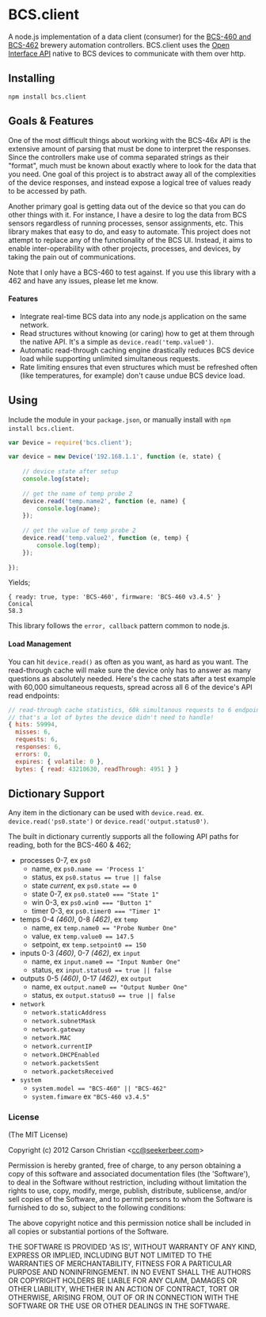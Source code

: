 # BCS.client

A node.js implementation of a data client (consumer) for the [BCS-460 and BCS-462][ecc] brewery automation controllers. BCS.client uses the [Open Interface API][api] native to BCS devices to communicate with them over http.

## Installing

`npm install bcs.client`

## Goals & Features

One of the most difficult things about working with the BCS-46x API is the extensive amount of parsing that must be done to interpret the responses. Since the controllers make use of comma separated strings as their "format", much must be known about exactly where to look for the data that you need. One goal of this project is to abstract away all of the complexities of the device responses, and instead expose a logical tree of values ready to be accessed by path.

Another primary goal is getting data out of the device so that you can do other things with it. For instance, I have a desire to log the data from BCS sensors regardless of running processes, sensor assignments, etc. This library makes that easy to do, and easy to automate. This project does not attempt to replace any of the functionality of the BCS UI. Instead, it aims to enable inter-operability with other projects, processes, and devices, by taking the pain out of communications.

Note that I only have a BCS-460 to test against. If you use this library with a 462 and have any issues, please let me know.

#### Features

* Integrate real-time BCS data into any node.js application on the same network.
* Read structures without knowing (or caring) how to get at them through the native API. It's a simple as `device.read('temp.value0')`.
* Automatic read-through caching engine drastically reduces BCS device load while supporting unlimited simultaneous requests.
* Rate limiting ensures that even structures which must be refreshed often (like temperatures, for example) don't cause undue BCS device load.

## Using

Include the module in your `package.json`, or manually install with `npm install bcs.client`.

````javascript
var Device = require('bcs.client');

var device = new Device('192.168.1.1', function (e, state) {
	
	// device state after setup
	console.log(state);
	
	// get the name of temp probe 2
	device.read('temp.name2', function (e, name) {
		console.log(name);
	});
	
	// get the value of temp probe 2
	device.read('temp.value2', function (e, temp) {
		console.log(temp);
	});
	
});
````

Yields;

	{ ready: true, type: 'BCS-460', firmware: 'BCS-460 v3.4.5' }
	Conical
	58.3

This library follows the `error, callback` pattern common to node.js.

#### Load Management

You can hit `device.read()` as often as you want, as hard as you want. The read-through cache will make sure the device only has to answer as many questions as absolutely needed. Here's the cache stats after a test example with 60,000 simultaneous requests, spread across all 6 of the device's API read endpoints:

````javascript
// read-through cache statistics, 60k simultanous requests to 6 endpoints.
// that's a lot of bytes the device didn't need to handle!
{ hits: 59994,
  misses: 6,
  requests: 6,
  responses: 6,
  errors: 0,
  expires: { volatile: 0 },
  bytes: { read: 43210630, readThrough: 4951 } }
````

## Dictionary Support

Any item in the dictionary can be used with `device.read`. ex. `device.read('ps0.state')` or `device.read('output.status0')`.

The built in dictionary currently supports all the following API paths for reading, both for the BCS-460 & 462;

* processes 0-7, ex `ps0`
	* name, ex `ps0.name == 'Process 1'`
	* status, ex `ps0.status == true || false`
	* state *current*, ex `ps0.state == 0`
	* state 0-7, ex `ps0.state0 === "State 1"`
	* win 0-3, ex `ps0.win0 === "Button 1"`
	* timer 0-3, ex `ps0.timer0 === "Timer 1"`
* temps 0-4 *(460)*, 0-8 *(462)*, ex `temp`
	* name, ex `temp.name0 == "Probe Number One"`
	* value, ex `temp.value0 == 147.5`
	* setpoint, ex `temp.setpoint0 == 150`
* inputs 0-3 *(460)*, 0-7 *(462)*, ex `input`
	* name, ex `input.name0 == "Input Number One"`
	* status, ex `input.status0 == true || false`
* outputs 0-5 *(460)*, 0-17 *(462)*, ex `output`
	* name, ex `output.name0 == "Output Number One"`
	* status, ex `output.status0 == true || false`
* `network`
	* `network.staticAddress`
	* `network.subnetMask`
	* `network.gateway`
	* `network.MAC`
	* `network.currentIP`
	* `network.DHCPEnabled`
	* `network.packetsSent`
	* `network.packetsReceived`
* `system`
	* `system.model == "BCS-460" || "BCS-462"`
	* `system.fimware` ex `"BCS-460 v3.4.5"`

### License 

(The MIT License)

Copyright (c) 2012 Carson Christian &lt;cc@seekerbeer.com&gt;

Permission is hereby granted, free of charge, to any person obtaining
a copy of this software and associated documentation files (the
'Software'), to deal in the Software without restriction, including
without limitation the rights to use, copy, modify, merge, publish,
distribute, sublicense, and/or sell copies of the Software, and to
permit persons to whom the Software is furnished to do so, subject to
the following conditions:

The above copyright notice and this permission notice shall be
included in all copies or substantial portions of the Software.

THE SOFTWARE IS PROVIDED 'AS IS', WITHOUT WARRANTY OF ANY KIND,
EXPRESS OR IMPLIED, INCLUDING BUT NOT LIMITED TO THE WARRANTIES OF
MERCHANTABILITY, FITNESS FOR A PARTICULAR PURPOSE AND NONINFRINGEMENT.
IN NO EVENT SHALL THE AUTHORS OR COPYRIGHT HOLDERS BE LIABLE FOR ANY
CLAIM, DAMAGES OR OTHER LIABILITY, WHETHER IN AN ACTION OF CONTRACT,
TORT OR OTHERWISE, ARISING FROM, OUT OF OR IN CONNECTION WITH THE
SOFTWARE OR THE USE OR OTHER DEALINGS IN THE SOFTWARE.

[ecc]: http://www.embeddedcontrolconcepts.com/ "Welcome to Embedded Control Concepts"
[api]: http://wiki.embeddedcc.com/index.php?title=Open_Interface_API "Open Interface API - ECC Learning Center"